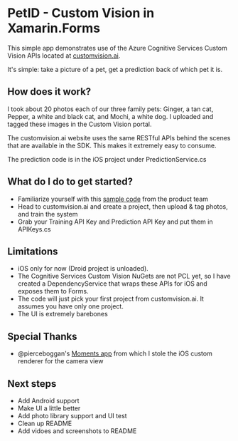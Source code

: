# PetID - Custom Vision in Xamarin.Forms
This simple app demonstrates use of the Azure Cognitive Services Custom Vision APIs located at [customvision.ai](http://www.customvision.ai).

It's simple: take a picture of a pet, get a prediction back of which pet it is.

## How does it work? 
I took about 20 photos each of our three family pets: Ginger, a tan cat, Pepper, a white and black cat, and Mochi, a white dog. I uploaded and tagged these images in the Custom Vision portal.

The customvision.ai website uses the same RESTful APIs behind the scenes that are available in the SDK. This makes it extremely easy to consume.

The prediction code is in the iOS project under PredictionService.cs

## What do I do to get started?
* Familiarize yourself with this [sample code](https://github.com/Microsoft/Cognitive-CustomVision-Windows/blob/master/Samples/CustomVision.Sample/Program.cs) from the product team
* Head to customvision.ai and create a project, then upload & tag photos, and train the system
* Grab your Training API Key and Prediction API Key and put them in APIKeys.cs

## Limitations
* iOS only for now (Droid project is unloaded).
* The Cognitive Services Custom Vision NuGets are not PCL yet, so I have created a DependencyService that wraps these APIs for iOS and exposes them to Forms.
* The code will just pick your first project from customvision.ai. It assumes you have only one project.  
* The UI is extremely barebones

## Special Thanks
* @pierceboggan's [Moments app](https://github.com/pierceboggan/Moments) from which I stole the iOS custom renderer for the camera view

## Next steps
* Add Android support
* Make UI a little better
* Add photo library support and UI test
* Clean up README
* Add vidoes and screenshots to README
